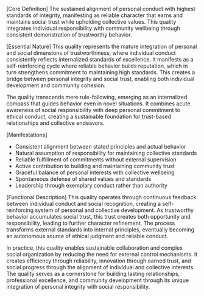 [Core Definition]
The sustained alignment of personal conduct with highest standards of integrity, manifesting as reliable character that earns and maintains social trust while upholding collective values. This quality integrates individual responsibility with community wellbeing through consistent demonstration of trustworthy behavior.

[Essential Nature]
This quality represents the mature integration of personal and social dimensions of trustworthiness, where individual conduct consistently reflects internalized standards of excellence. It manifests as a self-reinforcing cycle where reliable behavior builds reputation, which in turn strengthens commitment to maintaining high standards. This creates a bridge between personal integrity and social trust, enabling both individual development and community cohesion.

The quality transcends mere rule-following, emerging as an internalized compass that guides behavior even in novel situations. It combines acute awareness of social responsibility with deep personal commitment to ethical conduct, creating a sustainable foundation for trust-based relationships and collective endeavors.

[Manifestations]
- Consistent alignment between stated principles and actual behavior
- Natural assumption of responsibility for maintaining collective standards
- Reliable fulfillment of commitments without external supervision
- Active contribution to building and maintaining community trust
- Graceful balance of personal interests with collective wellbeing
- Spontaneous defense of shared values and standards
- Leadership through exemplary conduct rather than authority

[Functional Description]
This quality operates through continuous feedback between individual conduct and social recognition, creating a self-reinforcing system of personal and collective development. As trustworthy behavior accumulates social trust, this trust creates both opportunity and responsibility, leading to further character refinement. The process transforms external standards into internal principles, eventually becoming an autonomous source of ethical judgment and reliable conduct.

In practice, this quality enables sustainable collaboration and complex social organization by reducing the need for external control mechanisms. It creates efficiency through reliability, innovation through earned trust, and social progress through the alignment of individual and collective interests. The quality serves as a cornerstone for building lasting relationships, professional excellence, and community development through its unique integration of personal integrity with social responsibility.